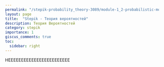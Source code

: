 ```yaml
---
permalink: "/stepik-probability_theory-3089/module-1_2-probabilistic-model-of-space"
layout: page
title:  "Stepik - Теория вероятностей"
description: Теория Вероятностей
category: stepik
importance: 1
giscus_comments: true
toc:
  sidebar: right
---
```


HEEEEEEEEEEEEEEEEEEEEEEEE
